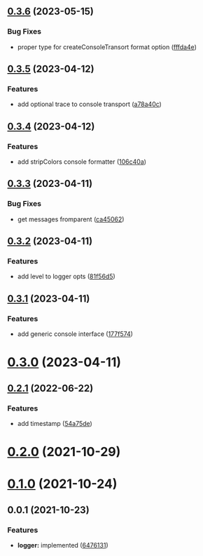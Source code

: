 ## [0.3.6](https://github.com/prostojs/logger/compare/v0.3.5...v0.3.6) (2023-05-15)


### Bug Fixes

* proper type for createConsoleTransort format option ([fffda4e](https://github.com/prostojs/logger/commit/fffda4e8b4576d0b683464b9675b9f527df8e07e))



## [0.3.5](https://github.com/prostojs/logger/compare/v0.3.4...v0.3.5) (2023-04-12)


### Features

* add optional trace to console transport ([a78a40c](https://github.com/prostojs/logger/commit/a78a40c16320af588c273e986c5f1de6c7c8b205))



## [0.3.4](https://github.com/prostojs/logger/compare/v0.3.3...v0.3.4) (2023-04-12)


### Features

* add stripColors console formatter ([106c40a](https://github.com/prostojs/logger/commit/106c40a1c7e98661f2214648f46e10d3bb79b149))



## [0.3.3](https://github.com/prostojs/logger/compare/v0.3.2...v0.3.3) (2023-04-11)


### Bug Fixes

* get messages fromparent ([ca45062](https://github.com/prostojs/logger/commit/ca45062fd6e27478d4364d67e9382e7183152d99))



## [0.3.2](https://github.com/prostojs/logger/compare/v0.3.1...v0.3.2) (2023-04-11)


### Features

* add level to logger opts ([81f56d5](https://github.com/prostojs/logger/commit/81f56d52a1536f090f50a21467a10884ad1881ce))



## [0.3.1](https://github.com/prostojs/logger/compare/v0.3.0...v0.3.1) (2023-04-11)


### Features

* add generic console interface ([177f574](https://github.com/prostojs/logger/commit/177f574040bff6a20708b6306dddec8f0eac3b56))



# [0.3.0](https://github.com/prostojs/logger/compare/v0.2.1...v0.3.0) (2023-04-11)



## [0.2.1](https://github.com/prostojs/logger/compare/v0.2.0...v0.2.1) (2022-06-22)


### Features

* add timestamp ([54a75de](https://github.com/prostojs/logger/commit/54a75de817b4fb4d96f784351a46aa3961bb2253))



# [0.2.0](https://github.com/prostojs/logger/compare/v0.1.0...v0.2.0) (2021-10-29)



# [0.1.0](https://github.com/prostojs/logger/compare/v0.0.1...v0.1.0) (2021-10-24)



## 0.0.1 (2021-10-23)


### Features

* **logger:** implemented ([6476131](https://github.com/prostojs/logger/commit/6476131a8e207b99f77b9ca29140e473f5e443ae))



